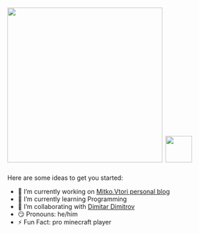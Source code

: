 # <img src="https://user-images.githubusercontent.com/112943652/191781142-ff434c07-7063-43db-96e6-630e083512ca.png" style="width: 350px"> <img src="https://media.giphy.com/media/hvRJCLFzcasrR4ia7z/giphy.gif" width="60px" height="60px">


Here are some ideas to get you started:

- 🔭 I’m currently working on <a href="https://github.com/MitkoVtori/Mitko.Vtori-personal-blog" >Mitko.Vtori personal blog</a>
- 🌱 I’m currently learning Programming
- 👯 I’m collaborating with <a href="https://github.com/MitkoVtori" >Dimitar Dimitrov</a>
- 😏 Pronouns: he/him
- ⚡ Fun Fact: pro minecraft player
